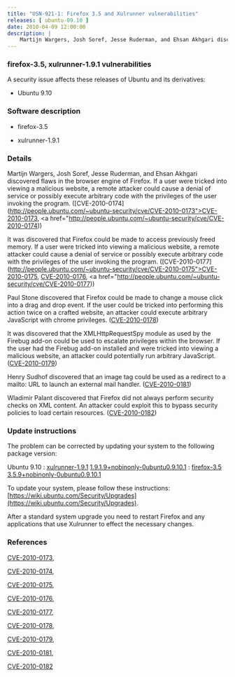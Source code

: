 ```yaml
---
title: "USN-921-1: Firefox 3.5 and Xulrunner vulnerabilities"
releases: [ ubuntu-09.10 ]
date: 2010-04-09 12:00:00
description: |
    Martijn Wargers, Josh Soref, Jesse Ruderman, and Ehsan Akhgari discovered flaws in the browser engine of Firefox. If a user were tricked into viewing a malicious website, a remote attacker could cause a denial of service or possibly execute arbitrary code with the privileges of the user invoking the program. ([CVE-2010-0174](http://people.ubuntu.com/~ubuntu-security/cve/CVE-2010-0173">CVE-2010-0173</a>, <a href="http://people.ubuntu.com/~ubuntu-security/cve/CVE-2010-0174))
--- 
```

 
### firefox-3.5, xulrunner-1.9.1 vulnerabilities

A security issue affects these releases of Ubuntu and its derivatives:

* Ubuntu 9.10

### Software description

* firefox-3.5 

* xulrunner-1.9.1 

### Details

Martijn Wargers, Josh Soref, Jesse Ruderman, and Ehsan Akhgari discovered flaws in the browser engine of Firefox. If a user were tricked into viewing a malicious website, a remote attacker could cause a denial of service or possibly execute arbitrary code with the privileges of the user invoking the program. ([CVE-2010-0174](http://people.ubuntu.com/~ubuntu-security/cve/CVE-2010-0173">CVE-2010-0173</a>, <a href="http://people.ubuntu.com/~ubuntu-security/cve/CVE-2010-0174))

It was discovered that Firefox could be made to access previously freed memory. If a user were tricked into viewing a malicious website, a remote attacker could cause a denial of service or possibly execute arbitrary code with the privileges of the user invoking the program. ([CVE-2010-0177](http://people.ubuntu.com/~ubuntu-security/cve/CVE-2010-0175">CVE-2010-0175</a>, <a href="http://people.ubuntu.com/~ubuntu-security/cve/CVE-2010-0176">CVE-2010-0176</a>, <a href="http://people.ubuntu.com/~ubuntu-security/cve/CVE-2010-0177))

Paul Stone discovered that Firefox could be made to change a mouse click into a drag and drop event. If the user could be tricked into performing this action twice on a crafted website, an attacker could execute arbitrary JavaScript with chrome privileges. ([CVE-2010-0178](http://people.ubuntu.com/~ubuntu-security/cve/CVE-2010-0178))

It was discovered that the XMLHttpRequestSpy module as used by the Firebug add-on could be used to escalate privileges within the browser. If the user had the Firebug add-on installed and were tricked into viewing a malicious website, an attacker could potentially run arbitrary JavaScript. ([CVE-2010-0179](http://people.ubuntu.com/~ubuntu-security/cve/CVE-2010-0179))

Henry Sudhof discovered that an image tag could be used as a redirect to a mailto: URL to launch an external mail handler. ([CVE-2010-0181](http://people.ubuntu.com/~ubuntu-security/cve/CVE-2010-0181))

Wladimir Palant discovered that Firefox did not always perform security checks on XML content. An attacker could exploit this to bypass security policies to load certain resources. ([CVE-2010-0182](http://people.ubuntu.com/~ubuntu-security/cve/CVE-2010-0182)) 

### Update instructions

The problem can be corrected by updating your system to the following package version:

Ubuntu 9.10
 : [xulrunner-1.9.1](https://launchpad.net/ubuntu/+source/xulrunner-1.9.1) <span> [1.9.1.9+nobinonly-0ubuntu0.9.10.1](https://launchpad.net/ubuntu/+source/xulrunner-1.9.1/1.9.1.9+nobinonly-0ubuntu0.9.10.1) </span> 
 : [firefox-3.5](https://launchpad.net/ubuntu/+source/firefox-3.5) <span> [3.5.9+nobinonly-0ubuntu0.9.10.1](https://launchpad.net/ubuntu/+source/firefox-3.5/3.5.9+nobinonly-0ubuntu0.9.10.1) </span> 

To update your system, please follow these instructions: [https://wiki.ubuntu.com/Security/Upgrades](https://wiki.ubuntu.com/Security/Upgrades).

After a standard system upgrade you need to restart Firefox and any applications that use Xulrunner to effect the necessary changes. 

### References

 [CVE-2010-0173](http://people.ubuntu.com/~ubuntu-security/cve/CVE-2010-0173), 

 [CVE-2010-0174](http://people.ubuntu.com/~ubuntu-security/cve/CVE-2010-0174), 

 [CVE-2010-0175](http://people.ubuntu.com/~ubuntu-security/cve/CVE-2010-0175), 

 [CVE-2010-0176](http://people.ubuntu.com/~ubuntu-security/cve/CVE-2010-0176), 

 [CVE-2010-0177](http://people.ubuntu.com/~ubuntu-security/cve/CVE-2010-0177), 

 [CVE-2010-0178](http://people.ubuntu.com/~ubuntu-security/cve/CVE-2010-0178), 

 [CVE-2010-0179](http://people.ubuntu.com/~ubuntu-security/cve/CVE-2010-0179), 

 [CVE-2010-0181](http://people.ubuntu.com/~ubuntu-security/cve/CVE-2010-0181), 

 [CVE-2010-0182](http://people.ubuntu.com/~ubuntu-security/cve/CVE-2010-0182)
 
